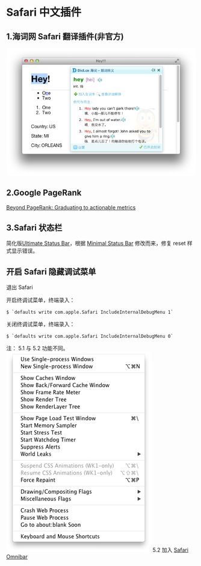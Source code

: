 # Safari 中文插件

## 1.海词网 Safari 翻译插件(非官方)
![Safari 英文翻译插件](EG.png)

## 2.Google PageRank
[Beyond PageRank: Graduating to actionable metrics](http://googlewebmastercentral.blogspot.com/2011/06/beyond-pagerank-graduating-to.html)

## 3.Safari 状态栏
简化版[Ultimate Status Bar](http://ultimatestatusbar.com)，根据 [Minimal Status Bar](https://github.com/visnup/Minimal-Status-Bar) 修改而来，修复 reset 样式显示错误。


## 开启 Safari 隐藏调试菜单

退出 Safari

开启终调试菜单，终端录入：

	$ `defaults write com.apple.Safari IncludeInternalDebugMenu 1`

关闭终调试菜单，终端录入：
	
	$ `defaults write com.apple.Safari IncludeInternalDebugMenu 0`
	

注： 5.1 与 5.2 功能不同。
![开启 Safari 隐藏调试菜单](IncludeInternalDebugMenu.png)
5.2 加入 [Safari Omnibar](http://hackemist.com/SafariOmnibar/)